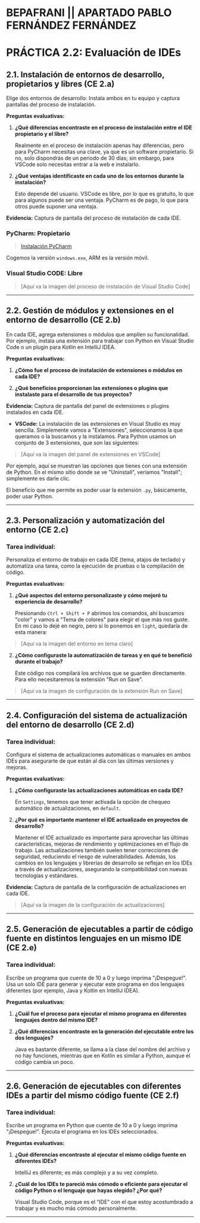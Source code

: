 # BEPAFRANI || APARTADO PABLO FERNÁNDEZ FERNÁNDEZ


# PRÁCTICA 2.2: Evaluación de IDEs

## 2.1. Instalación de entornos de desarrollo, propietarios y libres (CE 2.a)

Elige dos entornos de desarrollo: Instala ambos en tu equipo y captura pantallas del proceso de instalación.

**Preguntas evaluativas:**

1. **¿Qué diferencias encontraste en el proceso de instalación entre el IDE propietario y el libre?**

   Realmente en el proceso de instalación apenas hay diferencias, pero para PyCharm necesitas una clave, ya que es un software propietario. Si no, solo dispondrás de un periodo de 30 días; sin embargo, para VSCode solo necesitas entrar a la web e instalarlo.

2. **¿Qué ventajas identificaste en cada uno de los entornos durante la instalación?**

   Esto depende del usuario. VSCode es libre, por lo que es gratuito, lo que para algunos puede ser una ventaja. PyCharm es de pago, lo que para otros puede suponer una ventaja.

**Evidencia:** Captura de pantalla del proceso de instalación de cada IDE.

### PyCharm: Propietario

> [Instalación PyCharm](./Instalación_VSCode)

Cogemos la versión `windows.exe`, ARM es la versión móvil.

### Visual Studio CODE: Libre

> [Aquí va la imagen del proceso de instalación de Visual Studio Code]

---

## 2.2. Gestión de módulos y extensiones en el entorno de desarrollo (CE 2.b)

En cada IDE, agrega extensiones o módulos que amplíen su funcionalidad. Por ejemplo, instala una extensión para trabajar con Python en Visual Studio Code o un plugin para Kotlin en IntelliJ IDEA.

**Preguntas evaluativas:**

1. **¿Cómo fue el proceso de instalación de extensiones o módulos en cada IDE?**

2. **¿Qué beneficios proporcionan las extensiones o plugins que instalaste para el desarrollo de tus proyectos?**

**Evidencia:** Captura de pantalla del panel de extensiones o plugins instalados en cada IDE.

- **VSCode:** La instalación de las extensiones en Visual Studio es muy sencilla. Simplemente vamos a "Extensiones", seleccionamos la que queramos o la buscamos y la instalamos. Para Python usamos un conjunto de 3 extensiones, que son las siguientes:

> [Aquí va la imagen del panel de extensiones en VSCode]

Por ejemplo, aquí se muestran las opciones que tienes con una extensión de Python. En el mismo sitio donde se ve "Uninstall", veríamos "Install"; simplemente es darle clic.

El beneficio que me permite es poder usar la extensión `.py`, básicamente, poder usar Python.

---

## 2.3. Personalización y automatización del entorno (CE 2.c)

### Tarea individual:
Personaliza el entorno de trabajo en cada IDE (tema, atajos de teclado) y automatiza una tarea, como la ejecución de pruebas o la compilación de código.

**Preguntas evaluativas:**

1. **¿Qué aspectos del entorno personalizaste y cómo mejoró tu experiencia de desarrollo?**

   Presionando `Ctrl + Shift + P` abrimos los comandos, ahí buscamos "color" y vamos a "Tema de colores" para elegir el que más nos guste. En mi caso lo dejé en negro, pero si lo ponemos en `light`, quedaría de esta manera:

> [Aquí va la imagen del entorno en tema claro]

2. **¿Cómo configuraste la automatización de tareas y en qué te benefició durante el trabajo?**

   Este código nos compilará los archivos que se guarden directamente. Para ello necesitaremos la extensión "Run on Save".

> [Aquí va la imagen de configuración de la extensión Run on Save]

---

## 2.4. Configuración del sistema de actualización del entorno de desarrollo (CE 2.d)

### Tarea individual:
Configura el sistema de actualizaciones automáticas o manuales en ambos IDEs para asegurarte de que están al día con las últimas versiones y mejoras.

**Preguntas evaluativas:**

1. **¿Cómo configuraste las actualizaciones automáticas en cada IDE?**

   En `Settings`, tenemos que tener activada la opción de chequeo automático de actualizaciones, en `default`.

2. **¿Por qué es importante mantener el IDE actualizado en proyectos de desarrollo?**

   Mantener el IDE actualizado es importante para aprovechar las últimas características, mejoras de rendimiento y optimizaciones en el flujo de trabajo. Las actualizaciones también suelen tener correcciones de seguridad, reduciendo el riesgo de vulnerabilidades. Además, los cambios en los lenguajes y librerías de desarrollo se reflejan en los IDEs a través de actualizaciones, asegurando la compatibilidad con nuevas tecnologías y estándares.

**Evidencia:** Captura de pantalla de la configuración de actualizaciones en cada IDE.

> [Aquí va la imagen de la configuración de actualizaciones]

---

## 2.5. Generación de ejecutables a partir de código fuente en distintos lenguajes en un mismo IDE (CE 2.e)

### Tarea individual:
Escribe un programa que cuente de 10 a 0 y luego imprima "¡Despegue!". Usa un solo IDE para generar y ejecutar este programa en dos lenguajes diferentes (por ejemplo, Java y Kotlin en IntelliJ IDEA).

**Preguntas evaluativas:**

1. **¿Cuál fue el proceso para ejecutar el mismo programa en diferentes lenguajes dentro del mismo IDE?**

2. **¿Qué diferencias encontraste en la generación del ejecutable entre los dos lenguajes?**

   Java es bastante diferente, se llama a la clase del nombre del archivo y no hay funciones, mientras que en Kotlin es similar a Python, aunque el código cambia un poco.

---

## 2.6. Generación de ejecutables con diferentes IDEs a partir del mismo código fuente (CE 2.f)

### Tarea individual:
Escribe un programa en Python que cuente de 10 a 0 y luego imprima "¡Despegue!". Ejecuta el programa en los IDEs seleccionados.

**Preguntas evaluativas:**

1. **¿Qué diferencias encontraste al ejecutar el mismo código fuente en diferentes IDEs?**

   IntelliJ es diferente; es más complejo y a su vez completo.

2. **¿Cuál de los IDEs te pareció más cómodo o eficiente para ejecutar el código Python o el lenguaje que hayas elegido? ¿Por qué?**

   Visual Studio Code, porque es el “IDE” con el que estoy acostumbrado a trabajar y es mucho más cómodo personalmente.

---

